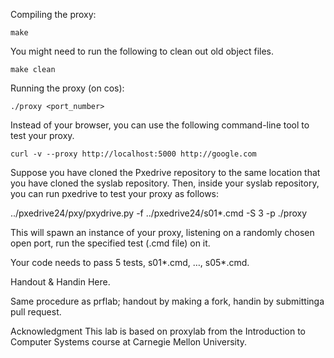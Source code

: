 Compiling the proxy:

    make

You might need to run the following to clean out old object files.

    make clean

Running the proxy (on cos):

    ./proxy <port_number>

Instead of your browser, you can use the following command-line tool to test your proxy.

    curl -v --proxy http://localhost:5000 http://google.com



Suppose you have cloned the Pxedrive repository to the same location that you have cloned the syslab repository. Then, inside your syslab repository, you can run pxedrive to test your proxy as follows:

../pxedrive24/pxy/pxydrive.py -f ../pxedrive24/s01*.cmd -S 3 -p ./proxy

This will spawn an instance of your proxy, listening on a randomly chosen open port, run the specified test (.cmd file) on it.

Your code needs to pass 5 tests, s01*.cmd, …, s05*.cmd.

Handout & Handin
Here.

Same procedure as prflab; handout by making a fork, handin by submittinga pull request.

Acknowledgment
This lab is based on proxylab from the Introduction to Computer Systems course at Carnegie Mellon University.